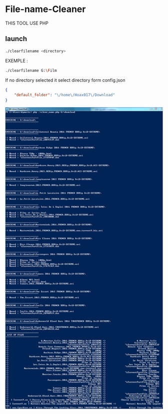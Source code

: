 # File-name-Cleaner

THIS TOOL USE PHP

## launch
```bash
./clearfilename <directory>
```
EXEMPLE :
```bash
./clearfilename G:\Film
```
If no directory selected it select directory form config.json
```JSON
{
    "default_folder": "\/home\/Hoax017\/Download"
}
```

<img src="https://raw.githubusercontent.com/Hoax017/Clearing-File-name/master/ScreenShot.png">